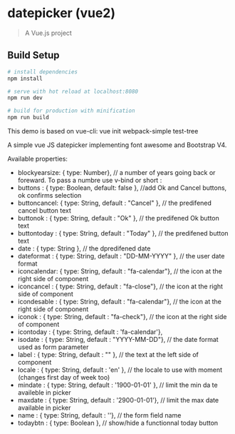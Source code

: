 # datepicker (vue2)

> A Vue.js project

## Build Setup

``` bash
# install dependencies
npm install

# serve with hot reload at localhost:8080
npm run dev

# build for production with minification
npm run build
```

This demo is based on vue-cli: vue init webpack-simple test-tree

A simple vue JS datepicker implementing font awesome and Bootstrap V4.

Available properties:
- blockyearsize: { type: Number},  // a number of years going back or foreward.  To pass a numbre use v-bind or short :
- buttons     : { type: Boolean, default: false },  //add Ok and Cancel buttons, ok confirms selection
- buttoncancel: { type: String, default : "Cancel"  }, // the predifened cancel button text
- buttonok    : { type: String, default : "Ok"  }, // the predifened Ok button text
- buttontoday : { type: String, default : "Today"  }, // the predifened button text
- date        : { type: String }, // the dpredifened date
- dateformat  : { type: String, default : "DD-MM-YYYY" }, // the user date format
- iconcalendar: { type: String, default : "fa-calendar"}, // the icon at the right side of component
- iconcancel  : { type: String, default : "fa-close"}, // the icon at the right side of component
- icondesable : { type: String, default : "fa-calendar"}, // the icon at the right side of component
- iconok      : { type: String, default : "fa-check"}, // the icon at the right side of component
- icontoday   : { type: String, default : 'fa-calendar'},
- isodate     : { type: String, default : "YYYY-MM-DD"}, // the date format used as form parameter
- label       : { type: String, default : "" }, // the text at the left side of component
- locale      : { type: String, default : 'en' }, // the locale to use with moment (changes first day of week too)
- mindate     : { type: String, default : '1900-01-01' }, // limit the min da  te availeble in picker
- maxdate     : { type: String, default : '2900-01-01'}, // limit the max date available in picker
- name        : { type: String, default : ''}, // the form field name
- todaybtn    : { type: Boolean }, // show/hide a functionnal today button


